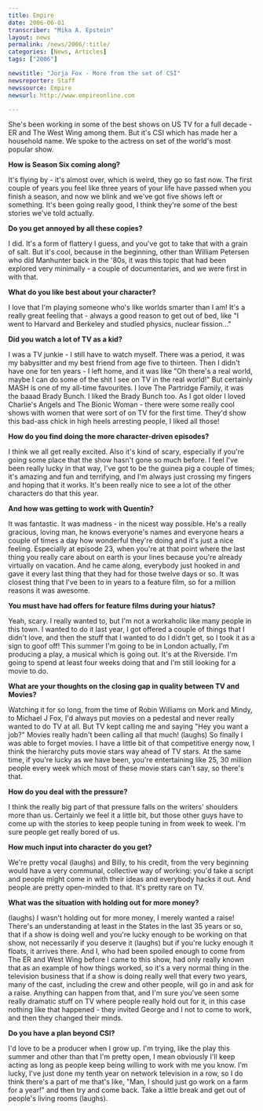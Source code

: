 ```yaml
---
title: Empire
date: 2006-06-01
transcriber: "Mika A. Epstein"
layout: news
permalink: /news/2006/:title/
categories: [News, Articles]
tags: ["2006"]

newstitle: "Jorja Fox - More from the set of CSI"
newsreporter: Staff
newssource: Empire
newsurl: http://www.empireonline.com

---
```


She's been working in some of the best shows on US TV for a full decade - ER and The West Wing among them. But it's CSI which has made her a household name. We spoke to the actress on set of the world's most popular show.

**How is Season Six coming along?**

It's flying by - it's almost over, which is weird, they go so fast now. The first couple of years you feel like three years of your life have passed when you finish a season, and now we blink and we've got five shows left or something. It's been going really good, I think they're some of the best stories we've told actually.

**Do you get annoyed by all these copies?**

I did. It's a form of flattery I guess, and you've got to take that with a grain of salt. But it's cool, because in the beginning, other than William Petersen who did Manhunter back in the '80s, it was this topic that had been explored very minimally - a couple of documentaries, and we were first in with that.

**What do you like best about your character?**

I love that I'm playing someone who's like worlds smarter than I am! It's a really great feeling that - always a good reason to get out of bed, like "I went to Harvard and Berkeley and studied physics, nuclear fission..."

**Did you watch a lot of TV as a kid?**

I was a TV junkie - I still have to watch myself. There was a period, it was my babysitter and my best friend from age five to thirteen. Then I didn't have one for ten years - I left home, and it was like "Oh there's a real world, maybe I can do some of the shit I see on TV in the real world!" But certainly MASH is one of my all-time favourites. I love The Partridge Family, it was the baaad Brady Bunch. I liked the Brady Bunch too. As I got older I loved Charlie's Angels and The Bionic Woman - there were some really cool shows with women that were sort of on TV for the first time. They'd show this bad-ass chick in high heels arresting people, I liked all those!

**How do you find doing the more character-driven episodes?**

I think we all get really excited. Also it's kind of scary, especially if you're going some place that the show hasn't gone so much before. I feel I've been really lucky in that way, I've got to be the guinea pig a couple of times; it's amazing and fun and terrifying, and I'm always just crossing my fingers and hoping that it works. It's been really nice to see a lot of the other characters do that this year.

**And how was getting to work with Quentin?**

It was fantastic. It was madness - in the nicest way possible. He's a really gracious, loving man, he knows everyone's names and everyone hears a couple of times a day how wonderful they're doing and it's just a nice feeling. Especially at episode 23, when you're at that point where the last thing you really care about on earth is your lines because you're already virtually on vacation. And he came along, everybody just hooked in and gave it every last thing that they had for those twelve days or so. It was closest thing that I've been to in years to a feature film, so for a million reasons it was awesome.

**You must have had offers for feature films during your hiatus?**

Yeah, scary. I really wanted to, but I'm not a workaholic like many people in this town. I wanted to do it last year, I got offered a couple of things that I didn't love, and then the stuff that I wanted to do I didn't get, so I took it as a sign to goof off! This summer I'm going to be in London actually, I'm producing a play, a musical which is going out. It's at the Riverside. I'm going to spend at least four weeks doing that and I'm still looking for a movie to do.

**What are your thoughts on the closing gap in quality between TV and Movies?**

Watching it for so long, from the time of Robin Williams on Mork and Mindy, to Michael J Fox, I'd always put movies on a pedestal and never really wanted to do TV at all. But TV kept calling me and saying "Hey you want a job?" Movies really hadn't been calling all that much! (laughs) So finally I was able to forget movies. I have a little bit of that competitive energy now, I think the hierarchy puts movie stars way ahead of TV stars. At the same time, if you're lucky as we have been, you're entertaining like 25, 30 million people every week which most of these movie stars can't say, so there's that.

**How do you deal with the pressure?**

I think the really big part of that pressure falls on the writers' shoulders more than us. Certainly we feel it a little bit, but those other guys have to come up with the stories to keep people tuning in from week to week. I'm sure people get really bored of us.

**How much input into character do you get?**

We're pretty vocal (laughs) and Billy, to his credit, from the very beginning would have a very communal, collective way of working: you'd take a script and people might come in with their ideas and everybody hacks it out. And people are pretty open-minded to that. It's pretty rare on TV.

**What was the situation with holding out for more money?**

(laughs) I wasn't holding out for more money, I merely wanted a raise! There's an understanding at least in the States in the last 35 years or so, that if a show is doing well and you're lucky enough to be working on that show, not necessarily if you deserve it (laughs) but if you're lucky enough it floats, it arrives there. And I, who had been spoiled enough to come from The ER and West Wing before I came to this show, had only really known that as an example of how things worked, so it's a very normal thing in the television business that if a show is doing really well that every two years, many of the cast, including the crew and other people, will go in and ask for a raise. Anything can happen from that, and I'm sure you've seen some really dramatic stuff on TV where people really hold out for it, in this case nothing like that happened - they invited George and I not to come to work, and then they changed their minds.

**Do you have a plan beyond CSI?**

I'd love to be a producer when I grow up. I'm trying, like the play this summer and other than that I'm pretty open, I mean obviously I'll keep acting as long as people keep being willing to work with me you know. I'm lucky, I've just done my tenth year on network television in a row, so I do think there's a part of me that's like, "Man, I should just go work on a farm for a year!" and then try and come back. Take a little break and get out of people's living rooms (laughs).
